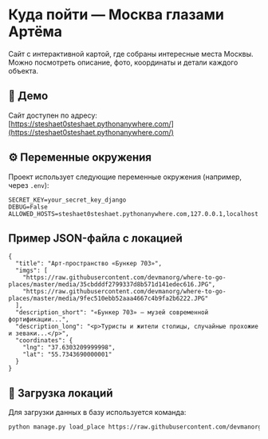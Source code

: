 # Куда пойти — Москва глазами Артёма

Сайт с интерактивной картой, где собраны интересные места Москвы. Можно посмотреть описание, фото, координаты и детали каждого объекта.

## 🔗 Демо

Сайт доступен по адресу:  
[https://steshaet0steshaet.pythonanywhere.com/](https://steshaet0steshaet.pythonanywhere.com/)

## ⚙️ Переменные окружения

Проект использует следующие переменные окружения (например, через `.env`):

```env
SECRET_KEY=your_secret_key_django
DEBUG=False
ALLOWED_HOSTS=steshaet0steshaet.pythonanywhere.com,127.0.0.1,localhost
```
## Пример JSON-файла с локацией

```
{
  "title": "Арт-пространство «Бункер 703»",
  "imgs": [
    "https://raw.githubusercontent.com/devmanorg/where-to-go-places/master/media/35cbdddf2799337d8b571d141edec616.JPG",
    "https://raw.githubusercontent.com/devmanorg/where-to-go-places/master/media/9fec510ebb52aaa4667c4b9fa2b6222.JPG"
  ],
  "description_short": "«Бункер 703» — музей современной фортификации...",
  "description_long": "<p>Туристы и жители столицы, случайные прохожие и зеваки...</p>",
  "coordinates": {
    "lng": "37.6303209999998",
    "lat": "55.7343690000001"
  }
}
```

## 🚀 Загрузка локаций
Для загрузки данных в базу используется команда:

```bash
python manage.py load_place https://raw.githubusercontent.com/devmanorg/where-to-go-places/master/places/file_name.json
```
